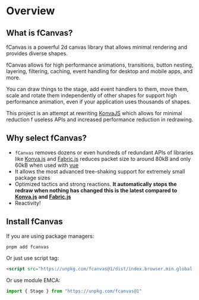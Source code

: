 # Overview

## What is fCanvas?

fCanvas is a powerful 2d canvas library that allows minimal rendering and provides diverse shapes.

fCanvas allows for high performance animations, transitions, button nesting, layering, filtering,
caching, event handling for desktop and mobile apps, and more.

You can draw things to the stage, add event handlers to them, move them,
scale and rotate them independently of other shapes for support
high performance animation, even if your application uses thousands of shapes.

This project is an attempt at rewriting [KonvaJS](https://github.com/konvajs/konva) which allows for minimal reduction f useless APIs and increased performance reduction in redrawing.

## Why select fCanvas?

- `fCanvas` removes dozens or even hundreds of redundant APIs of libraries like [Konva.js](https://konvajs.org/docs/overview.html) and [Fabric.js](http://fabricjs.com/) reduces packet size to around 80kB and only 60kB when used with [vue](https://vuejs.org)
- It allows the most advanced tree-shaking support for extremely small package sizes
- Optimized tactics and strong reactions. **It automatically stops the redraw when nothing has changed this is the latest compared to [Konva.js](https://konvajs.org/docs/overview.html) and [Fabric.js](http://fabricjs.com/)**
- Reactivity!

## Install fCanvas

If you are using package managers:

```bash:no-line-numbers
pnpm add fcanvas
```

Or just use script tag:

```html
<script src="https://unpkg.com/fcanvas@1/dist/index.browser.min.global.js"></script>
```

Or use module EMCA:

```js
import { Stage } from "https://unpkg.com/fcanvas@1"
```
